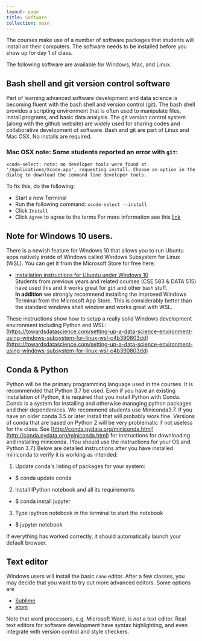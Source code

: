 ```yaml
---
layout: page
title: Software
collection: main
---
```


The courses make use of a number of software packages that students
will install on their computers.  The software needs to be installed
before you show up for day 1 of class.

The following software are available for Windows, Mac, and Linux.


## Bash shell and git version control software
Part of learning advanced software development and data science is
becoming fluent with the bash shell and version control (git).
The bash shell provides a scripting environment that
is often used to manipulate files, install programs, and
basic data analysis.
The git version control system (along with the github website)
are widely used for sharing codes and collaborative development
of software.
Bash and git are part of Linux and Mac OSX. No installs are required.

### Mac OSX note: Some students reported an error with ``git``:
```
xcode-select: note: no developer tools were found at '/Applications/Xcode.app', requesting install. Choose an option in the dialog to download the command line developer tools.
```
To fix this, do the following:

* Start a new Terminal
* Run the following command: ``xcode-select --install``
* Click ``Install``
* Click ``Agree`` to agree to the terms
For more information see this [link](http://mac-how-to.wonderhowto.com/how-to/install-command-line-developer-tools-without-xcode-0168115/)

## Note for Windows 10 users.
There is a newish feature for Windows 10 that allows you to run Ubuntu apps natively inside of Windows called Windows Subsystem for Linux (WSL).  You can get it from the Microsoft Store for free here:
* [Installation instructions for Ubuntu under Windows 10](https://www.microsoft.com/en-us/store/p/ubuntu/9nblggh4msv6)<br>
Students from previous years and related courses (CSE 583 & DATA 515) have used this and it works great for `git` and other `bash` stuff. 
<br>**In addition** we strongly recommend installing the improved Windows Terminal from the Microsoft App Store.  This is considerably better than the standard windows shell window and works great with WSL.

These instructions show how to setup a really solid Windows development environment including Python and WSL: [https://towardsdatascience.com/setting-up-a-data-science-environment-using-windows-subsystem-for-linux-wsl-c4b390803dd](https://towardsdatascience.com/setting-up-a-data-science-environment-using-windows-subsystem-for-linux-wsl-c4b390803dd)

## Conda & Python
Python will be the primary programming language used in the courses.  It is recommended
that Python 3.7 be used.  Even if you have an existing installation of Python, it is
required that you install Python with Conda.  Conda is a system for installing and 
otherwise managing python packages and their dependenices.
We recommend students use Miniconda3.7.  If you have an older conda 3.5 or later install that will probably work fine.  Versions of conda that are based on Python 2 will be very problematic if not useless for the class.
See [http://conda.pydata.org/miniconda.html](http://conda.pydata.org/miniconda.html)
for instructions for downloading and installing miniconda. 
(You should use the instructions for your OS and Python 3.7.)
Below are detailed instructions after you have installed miniconda to verify it is working as intended:

1. Update conda's listing of packages for your system:
- $ conda update conda
2. Install IPython notebook and all its requirements
- $ conda install jupyter
3. Type ipython notebook in the terminal to start the notebook
- $ jupyter notebook

If everything has worked correctly, it should automatically launch your default browser.

## Text editor
Windows users will install the basic ```nano``` editor.  After a few classes, you may
decide that you want to try out more advanced editors.  Some options are
 - [Sublime](http://sublimetext.com)
 - [atom](http://atom.io)

Note that word processors, e.g. Microsoft Word, is _not_ a text editor.  Real text
editors for software development have syntax highlighting, and even integrate with
version control and style checkers.

